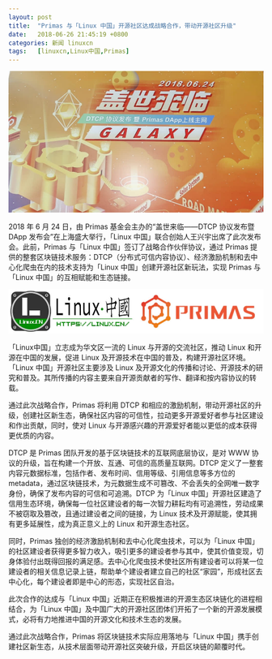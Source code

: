 ```yaml
---
layout: post
title:	"Primas 与「Linux 中国」开源社区达成战略合作，带动开源社区升级"
date:	2018-06-26 21:45:19 +0800 
categories:	新闻 linuxcn 
tags:	[linuxcn,Linux中国,Primas]
---
```



![](/Asserts/Images/album/201806/26/214437f1xqav6jyl9ydya6.jpg)


2018 年 6 月 24 日，由 Primas 基金会主办的“盖世来临——DTCP 协议发布暨 DApp 发布会”在上海盛大举行，「Linux 中国」联合创始人王兴宇出席了此次发布会。此前，Primas 与「Linux 中国」签订了战略合作伙伴协议，通过 Primas 提供的整套区块链技术服务：DTCP（分布式可信内容协议）、经济激励机制和去中心化爬虫在内的技术支持为「Linux 中国」创建开源社区新玩法，实现 Primas 与「Linux 中国」的互相赋能和生态链接。


![](/Asserts/Images/album/201806/26/212143d5tj5cx6a57aecyt.jpg)


「Linux中国」立志成为华文区一流的 Linux 与开源的交流社区，推动 Linux 和开源在中国的发展，促进 Linux 及开源技术在中国的普及，构建开源社区环境。「Linux 中国」开源社区主要涉及 Linux 及开源文化的传播和讨论、开源技术的研究和普及。其所传播的内容主要来自开源贡献者的写作、翻译和按内容协议的转载。


通过此次战略合作，Primas 将利用 DTCP 和相应的激励机制，带动开源社区的升级，创建社区新生态，确保社区内容的可信性，拉动更多开源爱好者参与社区建设和作出贡献，同时，使对 Linux 与开源感兴趣的开源爱好者能以更低的成本获得更优质的内容。


DTCP 是 Primas 团队开发的基于区块链技术的互联网底层协议，是对 WWW 协议的升级，旨在构建一个开放、互通、可信的高质量互联网。DTCP 定义了一整套内容元数据标准，包括作者、发布时间、信用等级、引用信息等多方位的 metadata，通过区块链技术，为元数据生成不可篡改、不会丢失的全网唯一数字身份，确保了发布内容的可信和可追溯。DTCP 为「Linux 中国」开源社区建造了信用生态环境，确保每一位社区建设者的每一次智力耕耘均有可追溯性，劳动成果不被窃取及篡改，且通过建设者之间的链接，为 Linux 技术及开源赋能，使其拥有更多延展性，成为真正意义上的 Linux 和开源生态社区。


同时，Primas 独创的经济激励机制和去中心化爬虫技术，可以为「Linux 中国」的社区建设者获得更多智力收入，吸引更多的建设者参与其中，使其价值变现，切身体验付出既得回报的满足感。去中心化爬虫技术使社区所有建设者可以将某一位建设者的相关信息记录上链，帮助单个建设者建立自己的社区“家园”，形成社区去中心化，每个建设者即是中心的形态，实现社区自治。


此次合作的达成与「Linux 中国」近期正在积极推进的开源生态区块链化的进程相结合，为「Linux 中国」及中国广大的开源社区团体们开拓了一个新的开源发展模式，必将有力地推进中国的开源文化和技术生态的发展。


通过此次战略合作，Primas 将区块链技术实际应用落地与「Linux 中国」携手创建社区新生态，从技术层面带动开源社区突破升级，开启区块链的颠覆时代。
